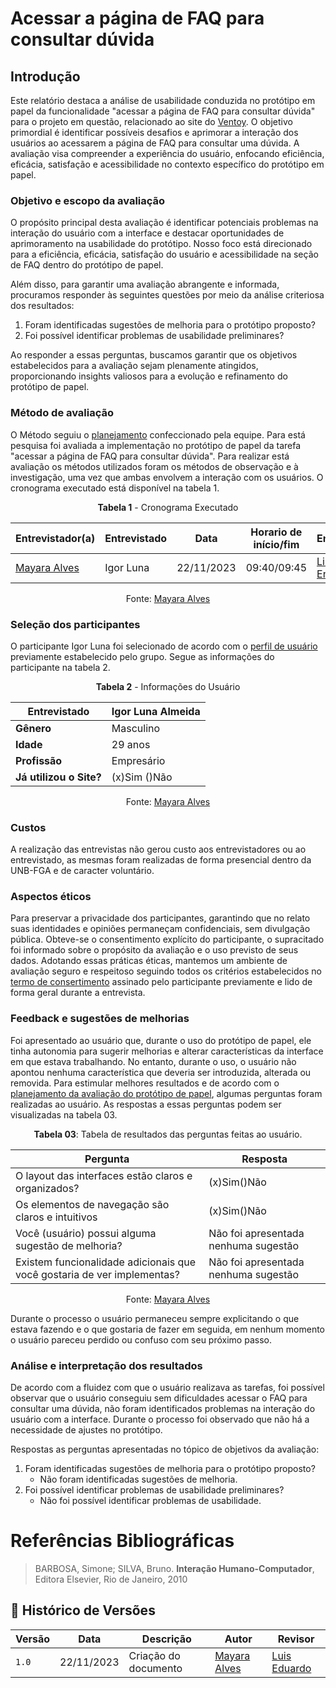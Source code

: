 # Acessar a página de FAQ para consultar dúvida

## Introdução

Este relatório destaca a análise de usabilidade conduzida no protótipo em papel da funcionalidade "acessar a página de FAQ para consultar dúvida" para o projeto em questão, relacionado ao site do [Ventoy](https://www.ventoy.net/en/plugin.html). O objetivo primordial é identificar possíveis desafios e aprimorar a interação dos usuários ao acessarem a página de FAQ para consultar uma dúvida. A avaliação visa compreender a experiência do usuário, enfocando eficiência, eficácia, satisfação e acessibilidade no contexto específico do protótipo em papel.

### Objetivo e escopo da avaliação

O propósito principal desta avaliação é identificar potenciais problemas na interação do usuário com a interface e destacar oportunidades de aprimoramento na usabilidade do protótipo. Nosso foco está direcionado para a eficiência, eficácia, satisfação do usuário e acessibilidade na seção de FAQ dentro do protótipo de papel.

Além disso, para garantir uma avaliação abrangente e informada, procuramos responder às seguintes questões por meio da análise criteriosa dos resultados:

1. Foram identificadas sugestões de melhoria para o protótipo proposto?
2. Foi possível identificar problemas de usabilidade preliminares?

Ao responder a essas perguntas, buscamos garantir que os objetivos estabelecidos para a avaliação sejam plenamente atingidos, proporcionando insights valiosos para a evolução e refinamento do protótipo de papel.

### Método de avaliação

O Método seguiu o [planejamento](./planejamento_relato.md) confeccionado pela equipe. Para está pesquisa foi avaliada a implementação no protótipo de papel da tarefa "acessar a página de FAQ para consultar dúvida". Para realizar está avaliação os métodos utilizados foram os métodos de observação e à investigação, uma vez que ambas envolvem a interação com os usuários. O cronograma executado está disponível na tabela 1.

<center>

**Tabela 1** - Cronograma Executado

| **Entrevistador(a)** | **Entrevistado** | **Data** | **Horario de início/fim** | **Entrevista** |
| -------------------- | ---------------- | -------- | ------------------------- | -------------- |
| [Mayara Alves](https://github.com/Mayara-tech) | Igor Luna | 22/11/2023 | 09:40/09:45 | [Link para Entrevista](https://youtu.be/sd6CPuITmTY) |

Fonte: [Mayara Alves](https://github.com/Mayara-tech)

</center>

### Seleção dos participantes

O participante Igor Luna foi selecionado de acordo com o [perfil de usuário](../../../elicitacao/PerfilUsuario.md) previamente estabelecido pelo grupo. Segue as informações do participante na tabela 2.

<center>

**Tabela 2** - Informações do Usuário

| **Entrevistado**        |Igor Luna Almeida |
| ----------------------- | ------------------------------------------------ |
| **Gênero**              | Masculino                                        |
| **Idade**               | 29 anos                                          |
| **Profissão**           | Empresário                                       |
| **Já utilizou o Site?** | (x)Sim ()Não                                     |

Fonte: [Mayara Alves](https://github.com/Mayara-tech)

</center>

### Custos

A realização das entrevistas não gerou custo aos entrevistadores ou ao entrevistado, as mesmas foram realizadas de forma presencial dentro da UNB-FGA e de caracter voluntário.

### Aspectos éticos

Para preservar a privacidade dos participantes, garantindo que no relato suas identidades e opiniões permaneçam confidenciais, sem divulgação pública. Obteve-se o consentimento explícito do participante, o supracitado foi informado
sobre o propósito da avaliação e o uso previsto de seus dados. Adotando essas práticas éticas, mantemos um ambiente de avaliação seguro e respeitoso seguindo todos os critérios estabelecidos no [termo de consertimento](../../../assets/termoConsertimentoPluginAss.pdf) assinado pelo participante previamente e lido de forma geral durante a entrevista.

### Feedback e sugestões de melhorias


Foi apresentado ao usuário que, durante o uso do protótipo de papel, ele tinha autonomia para sugerir melhorias e alterar características da interface em que estava trabalhando. No entanto, durante o uso, o usuário não apontou nenhuma característica que deveria ser introduzida, alterada ou removida. Para estimular melhores resultados e de acordo com o [planejamento da avaliação do protótipo de papel](./planejamento_avaliacao.md), algumas perguntas foram realizadas ao usuário. As respostas a essas perguntas podem ser visualizadas na tabela 03.

<center>

**Tabela 03**: Tabela de resultados das perguntas feitas ao usuário.

| **Pergunta**                                                              | **Resposta**                         |
| ------------------------------------------------------------------------- | ------------------------------------ |
| O layout das interfaces estão claros e organizados?                       | (x)Sim()Não                          |
| Os elementos de navegação são claros e intuitivos                         | (x)Sim()Não                          |
| Você (usuário) possui alguma sugestão de melhoria?                        | Não foi apresentada nenhuma sugestão |
| Existem funcionalidade adicionais que  você gostaria de ver implementas?  | Não foi apresentada nenhuma sugestão |

Fonte: [Mayara Alves](https://github.com/Mayara-tech)

</center>

Durante o processo o usuário permaneceu sempre explicitando o que estava fazendo e o que gostaria de fazer em seguida, em nenhum momento o usuário pareceu perdido ou confuso com seu próximo passo.

### Análise e interpretação dos resultados

De acordo com a fluidez com que o usuário realizava as tarefas, foi possível observar que o usuário conseguiu sem dificuldades acessar o FAQ para consultar uma dúvida, não foram identificados problemas na interação do usuário com a interface. Durante o processo foi observado que não há a necessidade de ajustes no protótipo.

Respostas as perguntas apresentadas no tópico de objetivos da avaliação:

1. Foram identificadas sugestões de melhoria para o protótipo proposto?
     - Não foram identificadas sugestões de melhoria.
2. Foi possível identificar problemas de usabilidade preliminares?
    - Não foi possível identificar problemas de usabilidade.

# Referências Bibliográficas

> BARBOSA, Simone; SILVA, Bruno. **Interação Humano-Computador**, Editora Elsevier, Rio de Janeiro, 2010

## 📑 Histórico de Versões

| **Versão**   |   **Data**   | **Descrição** | **Autor** | **Revisor** |
|--------|---------|-----------|--------|---------|
|`1.0`| 22/11/2023 | Criação do documento | [Mayara Alves](https://github.com/Mayara-tech) | [Luis Eduardo](https://github.com/LuisMiranda10) |
